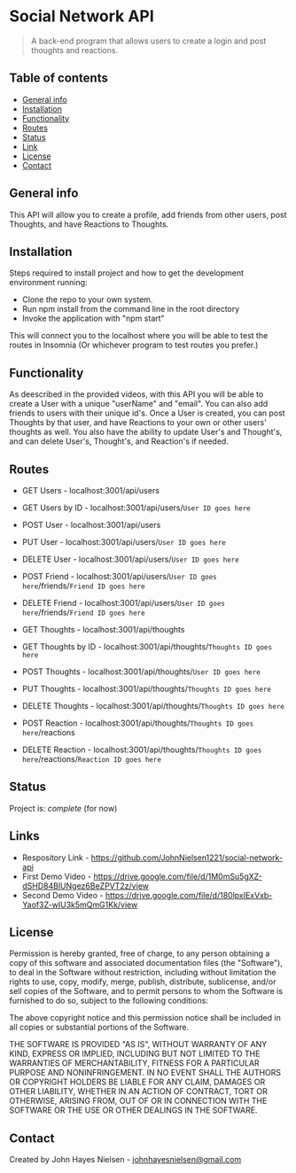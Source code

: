 # Social Network API
>A back-end program that allows users to create a login and post thoughts and reactions.

## Table of contents
* [General info](#general-info)
* [Installation](#installation)
* [Functionality](#functionality)
* [Routes](#routes)
* [Status](#status)
* [Link](#link)
* [License](#license)
* [Contact](#contact)

## General info
This API will allow you to create a profile, add friends from other users, post Thoughts, and have Reactions to Thoughts.

## Installation
Steps required to install project and how to get the development environment running:

- Clone the repo to your own system.
- Run npm install from the command line in the root directory
- Invoke the application with "npm start"

This will connect you to the localhost where you will be able to test the routes in Insomnia (Or whichever program to test routes you prefer.)

## Functionality
As deescribed in the provided videos, with this API you will be able to create a User with a unique "userName" and "email". You can also add friends to users with their unique id's. Once a User is created, you can post Thoughts by that user, and have Reactions to your own or other users' thoughts as well. You also have the ability to update User's and Thought's, and can delete User's, Thought's, and Reaction's if needed.

## Routes
 - GET Users - localhost:3001/api/users
 - GET Users by ID - localhost:3001/api/users/```User ID goes here```
 - POST User - localhost:3001/api/users
 - PUT User - localhost:3001/api/users/```User ID goes here```
 - DELETE User - localhost:3001/api/users/```User ID goes here```

 - POST Friend - localhost:3001/api/users/```User ID goes here```/friends/```Friend ID goes here```
 - DELETE Friend - localhost:3001/api/users/```User ID goes here```/friends/```Friend ID goes here```

 - GET Thoughts - localhost:3001/api/thoughts
 - GET Thoughts by ID - localhost:3001/api/thoughts/```Thoughts ID goes here```
 - POST Thoughts - localhost:3001/api/thoughts/```User ID goes here```
 - PUT Thoughts - localhost:3001/api/thoughts/```Thoughts ID goes here```
 - DELETE Thoughts - localhost:3001/api/thoughts/```Thoughts ID goes here```

 - POST Reaction - localhost:3001/api/thoughts/```Thoughts ID goes here```/reactions
 - DELETE Reaction - localhost:3001/api/thoughts/```Thoughts ID goes here```/reactions/```Reaction ID goes here```

## Status
Project is: _complete_ (for now)

## Links
 - Respository Link - https://github.com/JohnNielsen1221/social-network-api
 - First Demo Video - https://drive.google.com/file/d/1M0mSu5gXZ-dSHD84BlUNgez6BeZPVT2z/view
 - Second Demo Video - https://drive.google.com/file/d/180lpxIExVxb-Yaof3Z-wIU3k5mQmG1Kk/view

## License
Permission is hereby granted, free of charge, to any person obtaining a copy of this software and associated documentation files (the "Software"), to deal in the Software without restriction, including without limitation the rights to use, copy, modify, merge, publish, distribute, sublicense, and/or sell copies of the Software, and to permit persons to whom the Software is furnished to do so, subject to the following conditions:

The above copyright notice and this permission notice shall be included in all copies or substantial portions of the Software.

THE SOFTWARE IS PROVIDED "AS IS", WITHOUT WARRANTY OF ANY KIND, EXPRESS OR IMPLIED, INCLUDING BUT NOT LIMITED TO THE WARRANTIES OF MERCHANTABILITY, FITNESS FOR A PARTICULAR PURPOSE AND NONINFRINGEMENT. IN NO EVENT SHALL THE AUTHORS OR COPYRIGHT HOLDERS BE LIABLE FOR ANY CLAIM, DAMAGES OR OTHER LIABILITY, WHETHER IN AN ACTION OF CONTRACT, TORT OR OTHERWISE, ARISING FROM, OUT OF OR IN CONNECTION WITH THE SOFTWARE OR THE USE OR OTHER DEALINGS IN THE SOFTWARE.

## Contact
Created by John Hayes Nielsen - johnhayesnielsen@gmail.com

